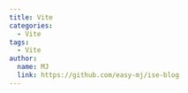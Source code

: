 ```yaml
---
title: Vite
categories:
  - Vite
tags:
  - Vite
author:
  name: MJ
  link: https://github.com/easy-mj/ise-blog
---
```

